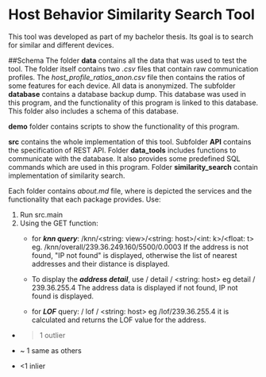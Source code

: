 # Host Behavior Similarity Search Tool
This tool was developed as part of my bachelor thesis. Its goal is to search for similar and different devices.

##Schema
The folder **data** contains all the data that was used to test the tool. The folder itself contains two *.csv* files that contain raw communication profiles. The *host_profile_ratios_anon.csv* file then contains the ratios of some features for each device. All data is anonymized. The subfolder **database** contains a database backup dump. This database was used in this program, and the functionality of this program is linked to this database. This folder also includes a schema of this database.

**demo** folder contains scripts to show the functionality of this program.

**src** contains the whole implementation of this tool. Subfolder **API** contains the specification of REST API. Folder **data_tools** includes functions to communicate with the database. It also provides some predefined SQL commands which are used in this program. Folder **similarity_search** contain implementation of similarity search.

Each folder contains *about.md* file, where is depicted the services and the functionality that each package provides.
Use:

1. Run src.main
2. Using the GET function:
    - for ***knn query***: /knn/<string: view>/<string: host>/<int: k>/<float: t> 
    eg. /knn/overall/239.36.249.160/5500/0.0003
If the address is not found, "IP not found" is displayed, otherwise the list of nearest addresses and their distance is displayed.

    - To display the ***address detail***, use / detail / <string: host> eg detail / 239.36.255.4
The address data is displayed if not found, IP not found is displayed.

    - for ***LOF*** query: / lof / <string: host> eg /lof/239.36.255.4
it is calculated and returns the LOF value for the address.

- > 1 outlier

- ~ 1 same as others

- <1 inlier

